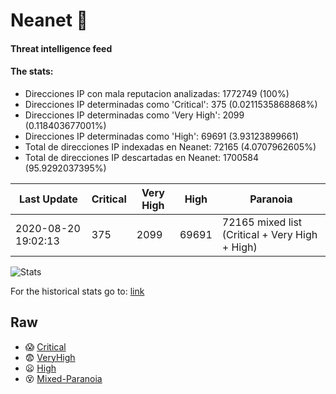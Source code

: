 # Neanet :hocho:
#### Threat intelligence feed
#### The stats:

- Direcciones IP con mala reputacion analizadas: 1772749 (100%)
- Direcciones IP determinadas como 'Critical':  375 (0.0211535868868%)
- Direcciones IP determinadas como 'Very High':  2099 (0.118403677001%)
- Direcciones IP determinadas como 'High':  69691 (3.93123899661)
- Total de direcciones IP indexadas en Neanet:  72165 (4.0707962605%)
- Total de direcciones IP descartadas en Neanet:  1700584 (95.9292037395%)

| Last Update | Critical | Very High | High | Paranoia |
| --- | --- | --- | --- | --- |
| 2020-08-20 19:02:13 | 375 | 2099 | 69691 | 72165 mixed list (Critical + Very High + High)|

![Stats](https://docs.google.com/spreadsheets/d/e/2PACX-1vSnaNMIXVabIpDJjufMlzH7poXnshF3mgd8Is1g9ytUEzVsP5my4Trn8f-xkoLLQ38xpL3HtmUexLo6/pubchart?oid=501124687&format=image)

For the historical stats go to: [link](/stats.csv)
## Raw
- :scream: [Critical](https://raw.githubusercontent.com/JavaGarcia/Neanet/master/blacklists/neanet_critical.txt)
- :fearful: [VeryHigh](https://raw.githubusercontent.com/JavaGarcia/Neanet/master/blacklists/neanet_veryHigh.txtt)
- :frowning: [High](https://raw.githubusercontent.com/JavaGarcia/Neanet/master/blacklists/neanet_high.txt)
- :dizzy_face: [Mixed-Paranoia](https://raw.githubusercontent.com/JavaGarcia/Neanet/master/blacklists/neanet_all.txt)






































































































































































































































































































































